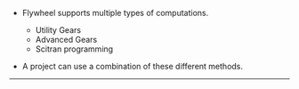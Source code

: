 * Flywheel supports multiple types of computations. 
    * Utility Gears
    * Advanced Gears
    * Scitran programming 

* A project can use a combination of these different methods.

***


